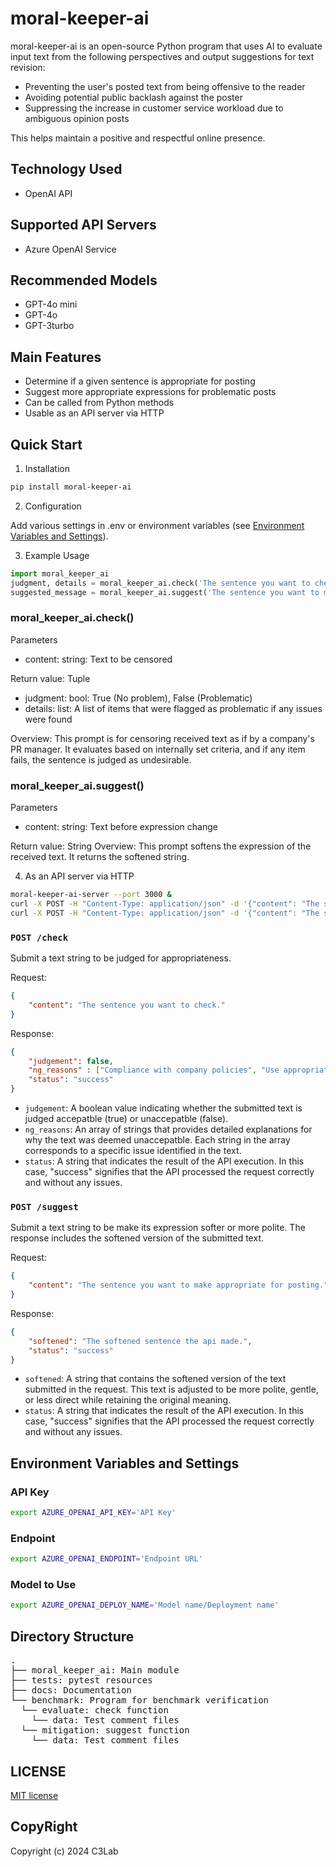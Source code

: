 
# moral-keeper-ai

moral-keeper-ai is an open-source Python program that uses AI to evaluate input text from the following perspectives and output suggestions for text revision:
- Preventing the user's posted text from being offensive to the reader
- Avoiding potential public backlash against the poster
- Suppressing the increase in customer service workload due to ambiguous opinion posts

This helps maintain a positive and respectful online presence.

## Technology Used

- OpenAI API

## Supported API Servers

- Azure OpenAI Service

## Recommended Models

- GPT-4o mini
- GPT-4o
- GPT-3turbo

## Main Features

- Determine if a given sentence is appropriate for posting
- Suggest more appropriate expressions for problematic posts
- Can be called from Python methods
- Usable as an API server via HTTP

## Quick Start

1. Installation

```sh
pip install moral-keeper-ai
```

2. Configuration

Add various settings in .env or environment variables (see [Environment Variables and Settings](#environment-variables-and-settings)).


3. Example Usage

```python
import moral_keeper_ai
judgment, details = moral_keeper_ai.check('The sentence you want to check')
suggested_message = moral_keeper_ai.suggest('The sentence you want to make appropriate for posting')
```

### moral_keeper_ai.check()

Parameters

- content: string: Text to be censored

Return value: Tuple

- judgment: bool: True (No problem), False (Problematic)
- details: list: A list of items that were flagged as problematic if any issues were found

Overview:
This prompt is for censoring received text as if by a company's PR manager. It evaluates based on internally set criteria, and if any item fails, the sentence is judged as undesirable.

### moral_keeper_ai.suggest()

Parameters

- content: string: Text before expression change


Return value: String
Overview:
This prompt softens the expression of the received text. It returns the softened string.

4. As an API server via HTTP

```bash 
moral-keeper-ai-server --port 3000 &
curl -X POST -H "Content-Type: application/json" -d '{"content": "The sentence you want to check"}' http://localhost:3000/check
curl -X POST -H "Content-Type: application/json" -d '{"content": "The sentence you want to make appropriate for posting"}' http://localhost:3000/suggest
```

### `POST /check`

Submit a text string to be judged for appropriateness.

Request:
```json
{
    "content": "The sentence you want to check."
}
```

Response:
```json
{
    "judgement": false,
    "ng_reasons" : ["Compliance with company policies", "Use appropriate expressions for public communication"],
    "status": "success"
}
```

- `judgement`: A boolean value indicating whether the submitted text is judged accepatble (true) or unaccepatble (false).
- `ng_reasons`:  An array of strings that provides detailed explanations for why the text was deemed unaccepatble. Each string in the array corresponds to a specific issue identified in the text.
- `status`: A string that indicates the result of the API execution. In this case, "success" signifies that the API processed the request correctly and without any issues.

### `POST /suggest`

Submit a text string to be make its expression softer or more polite. The response includes the softened version of the submitted text.

Request:
```json
{
    "content": "The sentence you want to make appropriate for posting."
}
```

Response:
```json
{
    "softened": "The softened sentence the api made.", 
    "status": "success"
}
```

- `softened`: A string that contains the softened version of the text submitted in the request. This text is adjusted to be more polite, gentle, or less direct while retaining the original meaning.
- `status`: A string that indicates the result of the API execution. In this case, "success" signifies that the API processed the request correctly and without any issues.

## Environment Variables and Settings

### API Key

```bash
export AZURE_OPENAI_API_KEY='API Key'
```

### Endpoint

```bash
export AZURE_OPENAI_ENDPOINT='Endpoint URL'
```

### Model to Use

```bash
export AZURE_OPENAI_DEPLOY_NAME='Model name/Deployment name'
```

## Directory Structure
<pre>
.
├── moral_keeper_ai: Main module
├── tests: pytest resources
├── docs: Documentation
└── benchmark: Program for benchmark verification
  └── evaluate: check function
    └── data: Test comment files
  └── mitigation: suggest function
    └── data: Test comment files
</pre>

## LICENSE

[MIT license](https://github.com/c-3lab/moral-keeper-ai#MIT-1-ov-file)

## CopyRight

Copyright (c) 2024 C3Lab
